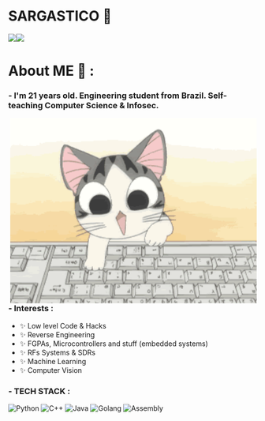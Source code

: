 # SARGASTICO 👋

<img align="" height='137px' src="https://github-readme-stats.vercel.app/api?username=Sargastico&show_icons=true&theme=tokyonight&include_all_commits=true&line_height=21" /><!-- wi*quL3fcV --><img align="" height='137px' src="https://github-readme-stats.vercel.app/api/top-langs/?username=Sargastico&hide_title=true&layout=compact&theme=tokyonight" />

# About ME 💬 :

### - I'm 21 years old. Engineering student from Brazil. Self-teaching Computer Science & Infosec.


<img hight="400" width="500" alt="GIF" align="right" src="https://github.com/Sargastico/Sargastico/blob/master/assets/2970.gif">

### - Interests :

- ✨ Low level Code & Hacks
- ✨ Reverse Engineering
- ✨ FGPAs, Microcontrollers and stuff (embedded systems)
- ✨ RFs Systems & SDRs 
- ✨ Machine Learning
- ✨ Computer Vision

### - TECH STACK :

![Python](https://img.shields.io/badge/-Python-black?style=flat-square&logo=Python)
![C++](https://img.shields.io/badge/-C++-black?style=flat-square&logo=c)
![Java](https://img.shields.io/badge/-java-black?style=flat-square&logo=java)
![Golang](https://img.shields.io/badge/-Golang-black?style=flat-square&logo=GO)
![Assembly](https://img.shields.io/badge/-Assembly-black?style=flat-square&logo=assembly)






